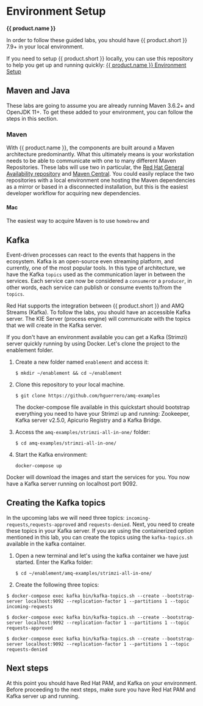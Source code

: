 #  Environment Setup

**{{ product.name }}**

In order to follow these guided labs, you should have {{ product.short }} 7.9+ in your local environment.

If you need to setup {{ product.short }} locally, you can use this repository to help you get up and running quickly: [{{ product.name }} Environment Setup](https://github.com/timwuthenow/ibamoe-setup)

## Maven and Java

These labs are going to assume you are already running Maven 3.6.2+ and OpenJDK 11+. To get these added to your environment, you can follow the steps in this section.

### Maven
With {{ product.name }}, the components are built around a Maven architecture predominantly. What this ultimately means is your workstation needs to be able to communicate with one to many different Maven Repositories. These labs will use two in particular, the [Red Hat General Availability repository](https://maven.repository.redhat.com/ga/) and [Maven Central](https://repo1.maven.org/maven2/). You could easily replace the two repositories with a local environment one hosting the Maven dependencies as a mirror or based in a disconnected installation, but this is the easiest developer workflow for acquiring new dependencies.

#### Mac
The easiest way to acquire Maven is to use `homebrew` and 

## Kafka

Event-driven processes can react to the events that happens in the ecosystem. Kafka is an open-source even streaming platform, and currently, one of the most popular tools. In this type of architecture, we have the Kafka `topics` used as the communication layer in between the services. Each service can now be considered a `consumer`or a `producer`, in other words, each service can publish or consume events to/from the `topics`.  

Red Hat supports the integration between {{ product.short }} and AMQ Streams (Kafka). To follow the labs, you should have an accessible Kafka server. The KIE Server (process engine) will communicate with the topics that we will create in the Kafka server. 

If you don't have an environment available you can get a Kafka (Strimzi) server quickly running by using Docker. Let's clone the project to the enablement folder. 

1. Create a new folder named `enablement` and access it:

	```
	$ mkdir ~/enablement && cd ~/enablement
	```

1. Clone this repository to your local machine.

	```
	$ git clone https://github.com/hguerrero/amq-examples
	```

	The docker-compose file available in this quickstart should bootstrap everything you need to have your Strimzi up and running: Zookeeper, Kafka server v2.5.0, Apicurio Registry and a Kafka Bridge. 

2. Access the `amq-examples/strimzi-all-in-one/` folder:

	```
	$ cd amq-examples/strimzi-all-in-one/
	```

3. Start the Kafka environment:

	```
	docker-compose up 
	```

Docker will download the images and start the services for you. You now have a Kafka server running on localhost port 9092. 

## Creating the Kafka topics

In the upcoming labs we will need three topics: `incoming-requests`,`requests-approved` and `requests-denied`. Next, you need to create these topics in your Kafka server. If you are using the containerized option mentioned in this lab, you can create the topics using the `kafka-topics.sh` available in the kafka container. 

1. Open a new terminal and let's using the kafka container we have just started. Enter the Kafka folder:

	```
	$ cd ~/enablement/amq-examples/strimzi-all-in-one/
	```

2. Create the following three topics:

~~~
$ docker-compose exec kafka bin/kafka-topics.sh --create --bootstrap-server localhost:9092 --replication-factor 1 --partitions 1 --topic incoming-requests

$ docker-compose exec kafka bin/kafka-topics.sh --create --bootstrap-server localhost:9092 --replication-factor 1 --partitions 1 --topic requests-approved

$ docker-compose exec kafka bin/kafka-topics.sh --create --bootstrap-server localhost:9092 --replication-factor 1 --partitions 1 --topic requests-denied
~~~

## Next steps

At this point you should have Red Hat PAM, and Kafka on your environment. Before proceeding to the next steps, make sure you have Red Hat PAM and Kafka server up and running.
